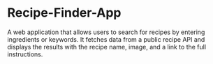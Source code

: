 # Recipe-Finder-App
A web application that allows users to search for recipes by entering ingredients or keywords. It fetches data from a public recipe API and displays the results with the recipe name, image, and a link to the full instructions.
